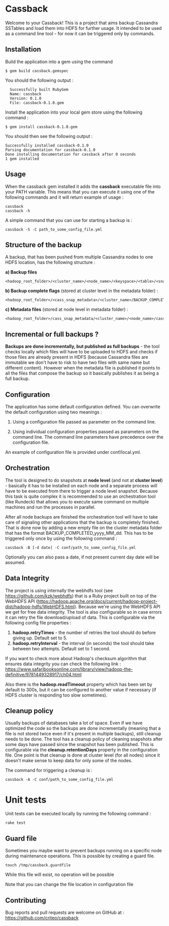 # Cassback

Welcome to your Cassback!
This is a project that aims backup Cassandra SSTables and load them into HDFS for further usage.
It intended to be used as a command line tool - for now it can be triggered only by commands.

## Installation

Build the application into a gem using the command

    $ gem build cassback.gemspec

You should the following output :

      Successfully built RubyGem
      Name: cassback
      Version: 0.1.0
      File: cassback-0.1.0.gem


Install the application into your local gem store using the following command :

    $ gem install cassback-0.1.0.gem

You should then see the following output :

    Successfully installed cassback-0.1.0
    Parsing documentation for cassback-0.1.0
    Done installing documentation for cassback after 0 seconds
    1 gem installed

## Usage

When the cassback gem installed it adds the **cassback** executable file into your PATH variable.
This means that you can execute it using one of the following commands and it will return example of usage :

    cassback
    cassback -h

A simple command that you can use for starting a backup is :

    cassback -S -C path_to_some_config_file.yml

## Structure of the backup

A backup, that has been pushed from multiple Cassandra nodes to one HDFS location, has the following structure :

**a) Backup files**

    <hadoop_root_folder>/<cluster_name>/<node_name>/<keyspace>/<table>/<snapshot_path>/<backup_file>


**b) Backup complete flags** (stored at cluster level in the metadata folder) :

    <hadoop_root_folder>/<cass_snap_metadata>/<cluster_name>/BACKUP_COMPLETE_<date>


**c) Metadata files** (stored at node level in metadata folder) :

    <hadoop_root_folder>/cass_snap_metadata/<cluster_name>/<node_name>/cass_snap_<date>

## Incremental or full backups ?

**Backups are done incrementally, but published as full backups** - the tool checks locally which files will have to be uploaded to HDFS and checks
if those files are already present in HDFS (because Cassandra files are immutable we don't have to risk to have two files
with same name but different content). However when the metadata file is published it points to all the files that
compose the backup so it basically publishes it as being a full backup.

## Configuration

The application has some default configuration defined.
You can overwrite the default configuration using two meanings :

1. Using a configuration file passed as parameter on the command line.

2. Using individual configuration properties passed as parameters on the command line.
The command line parameters have precedence over the configuration file.

An example of configuration file is provided under conf/local.yml.

## Orchestration

The tool is designed to do snapshots at **node level** (and not at **cluster level**) - basically it has to be installed
on each node and a separate process will have to be executed from there to trigger a node level snapshot. Because this task is
quite complex it is recommended to use an orchestration tool (like Rundeck) that allows you to execute same command
on multiple machines and run the processes in parallel.

After all node backups are finished the orchestration tool will have to take care of signaling other applications that
the backup is completely finished. That is done now by adding a new empty file on the cluster metadata folder that has
the format BACKUP_COMPLETED_yyyy_MM_dd. This has to be triggered only once by using the following command :

    cassback -B [-d date] -C conf/path_to_some_config_file.yml

Optionally you can also pass a date, if not present current day date will be assumed.

## Data Integrity

The project is using internally the webhdfs tool (see https://github.com/kzk/webhdfs)  that is a Ruby project
built on top of the WebHDFS API (https://hadoop.apache.org/docs/current/hadoop-project-dist/hadoop-hdfs/WebHDFS.html).
Because we're using the WebHDFS API we get for free data integrity. The tool is also configurable so in case errors it
can retry the file download/upload of data. This is configurable via the following config file properties :

1. **hadoop.retryTimes** - the number of retries the tool should do before giving up. Default set to 5.
2. **hadoop.retryInterval** - the interval (in seconds) the tool should take between two attempts. Default set to 1 second.

If you want to check more about Hadoop's checksum algorithm that ensures data integrity you can check the
following link : https://www.safaribooksonline.com/library/view/hadoop-the-definitive/9781449328917/ch04.html

Also there is the **hadoop.readTimeout** property which has been set by default to 300s, but it can be configured to
another value if necessary (if HDFS cluster is responding too slow sometimes).

## Cleanup policy

Usually backups of databases take a lot of space. Even if we have optimized the code so the backups are done incrementally
(meaning that a file is not stored twice even if it's present in multiple backups), still cleanup needs to be done.
The tool has a cleanup policy of cleaning snapshots after some days have passed since the snapshot has been published.
This is configurable via the **cleanup.retentionDays** property in the configuration file. One point is that cleanup is
done at cluster level (for all nodes) since it doesn't make sense to keep data for only some of the nodes.

The command for triggering a cleanup is :

    cassback -A -C conf/path_to_some_config_file.yml

# Unit tests

Unit tests can be executed locally by running the following command :

    rake test

## Guard file

Sometimes you maybe want to prevent backups running on a specific node during maintenance operations. This is possible by
creating a guard file.

    touch /tmp/cassback.guardfile

While this file will exist, no operation will be possible

Note that you can change the file location in configuration file

## Contributing

Bug reports and pull requests are welcome on GitHub at : https://github.com/criteo/cassback


